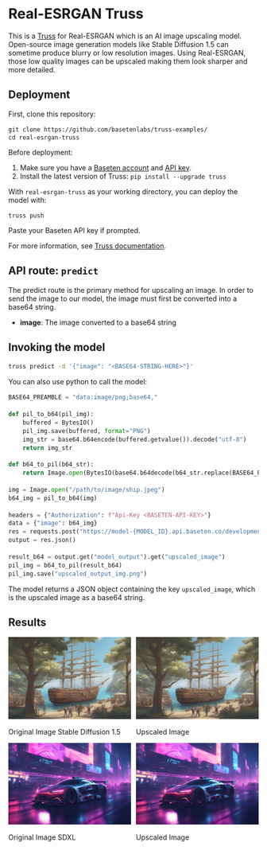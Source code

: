 # Real-ESRGAN Truss

This is a [Truss](https://truss.baseten.co/) for Real-ESRGAN which is an AI image upscaling model.
Open-source image generation models like Stable Diffusion 1.5 can sometime produce blurry or low resolution images. Using Real-ESRGAN, those low quality images can be upscaled making them look sharper and more detailed.

## Deployment

First, clone this repository:

```
git clone https://github.com/basetenlabs/truss-examples/
cd real-esrgan-truss
```

Before deployment:

1. Make sure you have a [Baseten account](https://app.baseten.co/signup) and [API key](https://app.baseten.co/settings/account/api_keys).
2. Install the latest version of Truss: `pip install --upgrade truss`

With `real-esrgan-truss` as your working directory, you can deploy the model with:

```
truss push
```

Paste your Baseten API key if prompted.

For more information, see [Truss documentation](https://truss.baseten.co).

## API route: `predict`
The predict route is the primary method for upscaling an image. In order to send the image to our model, the image must first be converted into a base64 string.

- __image__: The image converted to a base64 string


## Invoking the model

```sh
truss predict -d '{"image": "<BASE64-STRING-HERE>"}'
```

You can also use python to call the model:

```python
BASE64_PREAMBLE = "data:image/png;base64,"

def pil_to_b64(pil_img):
    buffered = BytesIO()
    pil_img.save(buffered, format="PNG")
    img_str = base64.b64encode(buffered.getvalue()).decode("utf-8")
    return img_str

def b64_to_pil(b64_str):
    return Image.open(BytesIO(base64.b64decode(b64_str.replace(BASE64_PREAMBLE, ""))))

img = Image.open("/path/to/image/ship.jpeg")
b64_img = pil_to_b64(img)

headers = {"Authorization": f"Api-Key <BASETEN-API-KEY>"}
data = {"image": b64_img}
res = requests.post("https://model-{MODEL_ID}.api.baseten.co/development/predict", headers=headers, json=data)
output = res.json()

result_b64 = output.get("model_output").get("upscaled_image")
pil_img = b64_to_pil(result_b64)
pil_img.save("upscaled_output_img.png")
```

The model returns a JSON object containing the key `upscaled_image`, which is the upscaled image as a base64 string.

## Results

<div style="display: flex; justify-content: space-between;">
    <div style="flex: 1; margin-right: 10px;">
        <img src="ship.jpeg" alt="original image" style="width: 100%;">
        <p>Original Image Stable Diffusion 1.5</p>
    </div>
    <div style="flex: 1;">
        <img src="result_image.jpeg" alt="upscaled image" style="width: 100%;">
        <p>Upscaled Image</p>
    </div>
</div>

<div style="display: flex; justify-content: space-between;">
    <div style="flex: 1; margin-right: 10px;">
        <img src="racecar.jpeg" alt="original image" style="width: 100%;">
        <p>Original Image SDXL</p>
    </div>
    <div style="flex: 1;">
        <img src="racecar_upscaled.jpeg" alt="upscaled image" style="width: 100%;">
        <p>Upscaled Image</p>
    </div>
</div>
